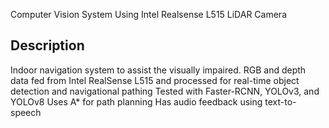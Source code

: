 Computer Vision System Using Intel Realsense L515 LiDAR Camera

## Description
Indoor navigation system to assist the visually impaired.
RGB and depth data fed from Intel RealSense L515 and processed for real-time object detection and navigational pathing
Tested with Faster-RCNN, YOLOv3, and YOLOv8
Uses A* for path planning
Has audio feedback using text-to-speech



  
